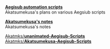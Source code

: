 [**Aegisub automation scripts**](https://github.com/users/Akatmks/projects/1)  
Akatsumekusa's plans on various Aegsiub scripts  

[**Akatsumekusa's notes**](https://akatmks.github.io/)  
Akatsumekusa's notes  

[Akatmks/**unanimated-Aegisub-Scripts**](https://github.com/Akatmks/unanimated-Aegisub-Scripts)  
[Akatmks/**Akatsumekusa-Aegisub-Scripts**](https://github.com/Akatmks/Akatsumekusa-Aegisub-Scripts)  

